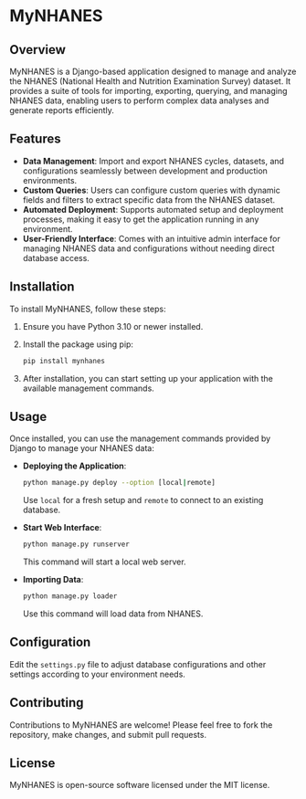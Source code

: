 # MyNHANES

## Overview
MyNHANES is a Django-based application designed to manage and analyze the NHANES (National Health and Nutrition Examination Survey) dataset. It provides a suite of tools for importing, exporting, querying, and managing NHANES data, enabling users to perform complex data analyses and generate reports efficiently.

## Features
- **Data Management**: Import and export NHANES cycles, datasets, and configurations seamlessly between development and production environments.
- **Custom Queries**: Users can configure custom queries with dynamic fields and filters to extract specific data from the NHANES dataset.
- **Automated Deployment**: Supports automated setup and deployment processes, making it easy to get the application running in any environment.
- **User-Friendly Interface**: Comes with an intuitive admin interface for managing NHANES data and configurations without needing direct database access.

## Installation
To install MyNHANES, follow these steps:

1. Ensure you have Python 3.10 or newer installed.
2. Install the package using pip:

    ```bash
    pip install mynhanes
    ```

3. After installation, you can start setting up your application with the available management commands.

## Usage
Once installed, you can use the management commands provided by Django to manage your NHANES data:

- **Deploying the Application**:
    ```bash
    python manage.py deploy --option [local|remote]
    ```
    Use `local` for a fresh setup and `remote` to connect to an existing database.

- **Start Web Interface**:
    ```bash
    python manage.py runserver
    ```
    This command will start a local web server.

- **Importing Data**:
    ```bash
    python manage.py loader
    ```
    Use this command will load data from NHANES.

## Configuration
Edit the `settings.py` file to adjust database configurations and other settings according to your environment needs.

## Contributing
Contributions to MyNHANES are welcome! Please feel free to fork the repository, make changes, and submit pull requests.

## License
MyNHANES is open-source software licensed under the MIT license.
